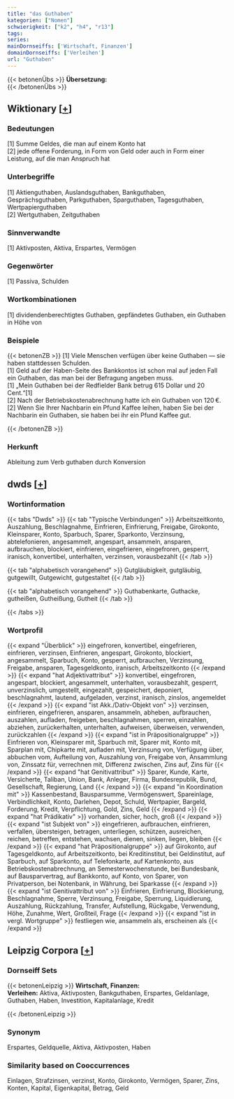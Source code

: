 ```yaml
---
title: "das Guthaben"
kategorien: ["Nomen"]
schwierigkeit: ["k2", "h4", "r13"]
tags:
series:
mainDornseiffs: ['Wirtschaft, Finanzen']
domainDornseiffs: ['Verleihen']
url: "Guthaben"
---
```


{{< betonenÜbs >}}
**Übersetzung:**  
{{< /betonenÜbs >}}

## Wiktionary [[+](https://de.wiktionary.org/wiki/Guthaben)]

### Bedeutungen
[1] Summe Geldes, die man auf einem Konto hat  
[2] jede offene Forderung, in Form von Geld oder auch in Form einer Leistung, auf die man Anspruch hat  

### Unterbegriffe
[1] Aktienguthaben, Auslandsguthaben, Bankguthaben, Gesprächsguthaben, Parkguthaben, Sparguthaben, Tagesguthaben, Wertpapierguthaben  
[2] Wertguthaben, Zeitguthaben  

### Sinnverwandte
[1] Aktivposten, Aktiva, Erspartes, Vermögen  

### Gegenwörter
[1] Passiva, Schulden  

### Wortkombinationen
[1] dividendenberechtigtes Guthaben, gepfändetes Guthaben, ein Guthaben in Höhe von  

### Beispiele
{{< betonenZB >}}
[1] Viele Menschen verfügen über keine Guthaben — sie haben stattdessen Schulden.  
[1] Geld auf der Haben-Seite des Bankkontos ist schon mal auf jeden Fall ein Guthaben, das man bei der Befragung angeben muss.  
[1] „Mein Guthaben bei der Redfielder Bank betrug 615 Dollar und 20 Cent.“[1]  
[2] Nach der Betriebskostenabrechnung hatte ich ein Guthaben von 120 €.  
[2] Wenn Sie Ihrer Nachbarin ein Pfund Kaffee leihen, haben Sie bei der Nachbarin ein Guthaben, sie haben bei ihr ein Pfund Kaffee gut.  

{{< /betonenZB >}}
### Herkunft
Ableitung zum Verb guthaben durch Konversion  



## dwds [[+](https://www.dwds.de/wb/Guthaben)]

### Wortinformation
{{< tabs "Dwds" >}}
{{< tab "Typische Verbindungen" >}}
Arbeitszeitkonto, Auszahlung, Beschlagnahme, Einfrieren, Einfrierung, Freigabe, Girokonto, Kleinsparer, Konto, Sparbuch, Sparer, Sparkonto, Verzinsung, abtelefonieren, angesammelt, angespart, ansammeln, ansparen, aufbrauchen, blockiert, einfrieren, eingefrieren, eingefroren, gesperrt, iranisch, konvertibel, unterhalten, verzinsen, vorausbezahlt
{{< /tab >}}

{{< tab "alphabetisch vorangehend" >}}
Gutgläubigkeit, gutgläubig, gutgewillt, Gutgewicht, gutgestaltet
{{< /tab >}}

{{< tab "alphabetisch vorangehend" >}}
Guthabenkarte, Guthacke, gutheißen, Gutheißung, Gutheit
{{< /tab >}}

{{< /tabs >}}

### Wortprofil
{{< expand "Überblick" >}} eingefroren, konvertibel, eingefrieren, einfrieren, verzinsen, Einfrieren, angespart, Girokonto, blockiert, angesammelt, Sparbuch, Konto, gesperrt, aufbrauchen, Verzinsung, Freigabe, ansparen, Tagesgeldkonto, iranisch, Arbeitszeitkonto {{< /expand >}}
{{< expand "hat Adjektivattribut" >}} konvertibel, eingefroren, angespart, blockiert, angesammelt, unterhalten, vorausbezahlt, gesperrt, unverzinslich, umgestellt, eingezahlt, gespeichert, deponiert, beschlagnahmt, lautend, aufgeladen, verzinst, iranisch, zinslos, angemeldet {{< /expand >}}
{{< expand "ist Akk./Dativ-Objekt von" >}} verzinsen, einfrieren, eingefrieren, ansparen, ansammeln, abheben, aufbrauchen, auszahlen, aufladen, freigeben, beschlagnahmen, sperren, einzahlen, abziehen, zurückerhalten, unterhalten, aufweisen, überweisen, verwenden, zurückzahlen {{< /expand >}}
{{< expand "ist in Präpositionalgruppe" >}} Einfrieren von, Kleinsparer mit, Sparbuch mit, Sparer mit, Konto mit, Sparplan mit, Chipkarte mit, aufladen mit, Verzinsung von, Verfügung über, abbuchen vom, Aufteilung von, Auszahlung von, Freigabe von, Ansammlung von, Zinssatz für, verrechnen mit, Differenz zwischen, Zins auf, Zins für {{< /expand >}}
{{< expand "hat Genitivattribut" >}} Sparer, Kunde, Karte, Versicherte, Taliban, Union, Bank, Anleger, Firma, Bundesrepublik, Bund, Gesellschaft, Regierung, Land {{< /expand >}}
{{< expand "in Koordination mit" >}} Kassenbestand, Bausparsumme, Vermögenswert, Spareinlage, Verbindlichkeit, Konto, Darlehen, Depot, Schuld, Wertpapier, Bargeld, Forderung, Kredit, Verpflichtung, Gold, Zins, Geld {{< /expand >}}
{{< expand "hat Prädikativ" >}} vorhanden, sicher, hoch, groß {{< /expand >}}
{{< expand "ist Subjekt von" >}} eingefrieren, aufbrauchen, einfrieren, verfallen, übersteigen, betragen, unterliegen, schützen, ausreichen, reichen, betreffen, entstehen, wachsen, dienen, sinken, liegen, bleiben {{< /expand >}}
{{< expand "hat Präpositionalgruppe" >}} auf Girokonto, auf Tagesgeldkonto, auf Arbeitszeitkonto, bei Kreditinstitut, bei Geldinstitut, auf Sparbuch, auf Sparkonto, auf Telefonkarte, auf Kartenkonto, aus Betriebskostenabrechnung, an Semesterwochenstunde, bei Bundesbank, auf Bausparvertrag, auf Bankkonto, auf Konto, von Sparer, von Privatperson, bei Notenbank, in Währung, bei Sparkasse {{< /expand >}}
{{< expand "ist Genitivattribut von" >}} Einfrieren, Einfrierung, Blockierung, Beschlagnahme, Sperre, Verzinsung, Freigabe, Sperrung, Liquidierung, Auszahlung, Rückzahlung, Transfer, Aufstellung, Rückgabe, Verwendung, Höhe, Zunahme, Wert, Großteil, Frage {{< /expand >}}
{{< expand "ist in vergl. Wortgruppe" >}} festliegen wie, ansammeln als, erscheinen als {{< /expand >}}

## Leipzig Corpora [[+](https://corpora.uni-leipzig.de/en/res?word=Guthaben&corpusId=deu_newscrawl-public_2018)]

### Dornseiff Sets
{{< betonenLeipzig >}}
**Wirtschaft, Finanzen:**  
**Verleihen:** Aktiva, Aktivposten, Bankguthaben, Erspartes, Geldanlage, Guthaben, Haben, Investition, Kapitalanlage, Kredit  

{{< /betonenLeipzig >}}

### Synonym
Erspartes, Geldquelle, Aktiva, Aktivposten, Haben


### Similarity based on Cooccurrences
Einlagen, Strafzinsen, verzinst, Konto, Girokonto, Vermögen, Sparer, Zins, Konten, Kapital, Eigenkapital, Betrag, Geld


